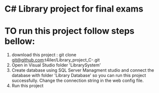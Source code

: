 # C# Library project for final exams
# TO run this project follow steps bellow:
1. download this project : git clone git@github.com:t4iler/Library_project_C-.git
2. Open in Visual Studio folder 'LibrarySystem'
3. Create database using SQL Server Managment studio and connect the database with folder 'Library Database' so you can run this project successfully. Change the connection string in the web config file.
4. Run this project
